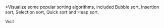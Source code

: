 <Visualize some popular sorting algorithms, included Bubble sort, Insertion sort, Selection sort, Quick sort and Heap sort.
  
Visit
